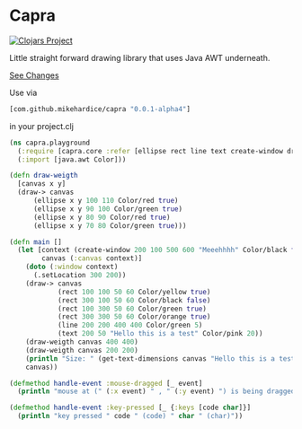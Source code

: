 # Capra

[![Clojars Project](https://img.shields.io/clojars/v/com.github.mikehardice/capra.svg)](https://clojars.org/com.github.mikehardice/capra)

Little straight forward drawing library that uses Java AWT underneath.


[See Changes](CHANGELOG.md)

Use via 
```Clojure
[com.github.mikehardice/capra "0.0.1-alpha4"]
```
in your project.clj

```Clojure
(ns capra.playground
  (:require [capra.core :refer [ellipse rect line text create-window draw-> get-text-dimensions handle-event]])
  (:import [java.awt Color]))

(defn draw-weigth 
  [canvas x y]
  (draw-> canvas
      (ellipse x y 100 110 Color/red true)
      (ellipse x y 90 100 Color/green true)
      (ellipse x y 80 90 Color/red true)
      (ellipse x y 70 80 Color/green true)))

(defn main []
  (let [context (create-window 200 100 500 600 "Meeehhhh" Color/black false "resources/icon-test.bla")
        canvas (:canvas context)]
    (doto (:window context)
      (.setLocation 300 200))
    (draw-> canvas
            (rect 100 100 50 60 Color/yellow true)
            (rect 300 100 50 60 Color/black false)
            (rect 100 300 50 60 Color/green true)
            (rect 300 300 50 60 Color/orange true)
            (line 200 200 400 400 Color/green 5)
            (text 200 50 "Hello this is a test" Color/pink 20))
    (draw-weigth canvas 400 400)
    (draw-weigth canvas 200 200)
    (println "Size: " (get-text-dimensions canvas "Hello this is a test" 20))
    canvas))

(defmethod handle-event :mouse-dragged [_ event]
  (println "mouse at (" (:x event) " , " (:y event) ") is being dragged"))

(defmethod handle-event :key-pressed [_ {:keys [code char]}]
  (println "key pressed " code " (code) " char " (char)"))
```
